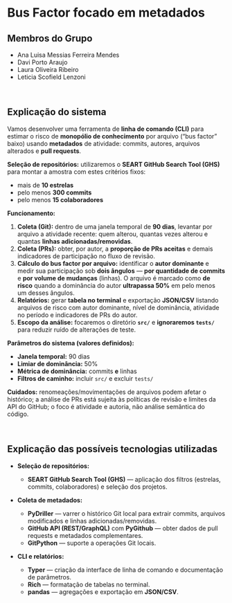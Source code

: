 # **Bus Factor** focado em metadados

## Membros do Grupo
- Ana Luisa Messias Ferreira Mendes
- Davi Porto Araujo
- Laura Oliveira Ribeiro
- Leticia Scofield Lenzoni

<br>

## Explicação do sistema

Vamos desenvolver uma ferramenta de **linha de comando (CLI)** para estimar o risco de **monopólio de conhecimento** por arquivo (“bus factor” baixo) usando **metadados** de atividade: commits, autores, arquivos alterados e **pull requests**.

**Seleção de repositórios:** utilizaremos o **SEART GitHub Search Tool (GHS)** para montar a amostra com estes critérios fixos:

* mais de **10 estrelas**
* pelo menos **300 commits**
* pelo menos **15 colaboradores**

**Funcionamento:**

1. **Coleta (Git):** dentro de uma janela temporal de **90 dias**, levantar por arquivo a atividade recente: quem alterou, quantas vezes alterou e quantas **linhas adicionadas/removidas**.
2. **Coleta (PRs):** obter, por autor, a **proporção de PRs aceitas** e demais indicadores de participação no fluxo de revisão.
3. **Cálculo do bus factor por arquivo:** identificar o **autor dominante** e medir sua participação sob **dois ângulos** — **por quantidade de commits** e **por volume de mudanças** (linhas). O arquivo é marcado como **de risco** quando a dominância do autor **ultrapassa 50%** em pelo menos um desses ângulos.
4. **Relatórios:** gerar **tabela no terminal** e exportação **JSON/CSV** listando arquivos de risco com autor dominante, nível de dominância, atividade no período e indicadores de PRs do autor.
5. **Escopo da análise:** focaremos o diretório **`src/`** e **ignoraremos `tests/`** para reduzir ruído de alterações de teste.

**Parâmetros do sistema (valores definidos):**

* **Janela temporal:** 90 dias
* **Limiar de dominância:** 50%
* **Métrica de dominância:** commits **e** linhas
* **Filtros de caminho:** incluir `src/` e excluir `tests/`

**Cuidados:** renomeações/movimentações de arquivos podem afetar o histórico; a análise de PRs está sujeita às políticas de revisão e limites da API do GitHub; o foco é atividade e autoria, não análise semântica do código.

<br>

## Explicação das possíveis tecnologias utilizadas

* **Seleção de repositórios:**

  * **SEART GitHub Search Tool (GHS)** — aplicação dos filtros (estrelas, commits, colaboradores) e seleção dos projetos.
* **Coleta de metadados:**

  * **PyDriller** — varrer o histórico Git local para extrair commits, arquivos modificados e linhas adicionadas/removidas.
  * **GitHub API (REST/GraphQL)** com **PyGithub** — obter dados de pull requests e metadados complementares.
  * **GitPython** — suporte a operações Git locais.
* **CLI e relatórios:**

  * **Typer** — criação da interface de linha de comando e documentação de parâmetros.
  * **Rich** — formatação de tabelas no terminal.
  * **pandas** — agregações e exportação em **JSON/CSV**.

